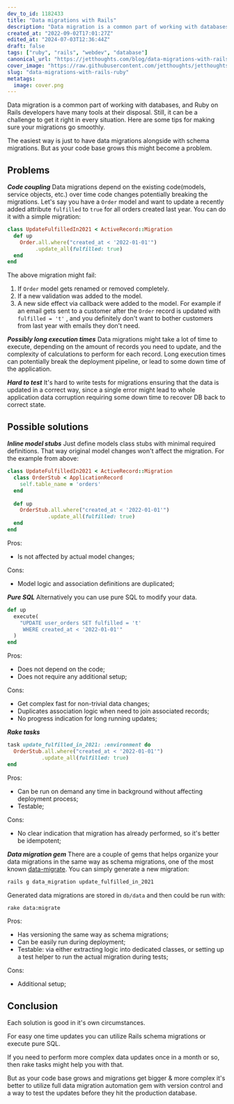 ```yaml
---
dev_to_id: 1182433
title: "Data migrations with Rails"
description: "Data migration is a common part of working with databases, and Ruby on Rails developers have many..."
created_at: "2022-09-02T17:01:27Z"
edited_at: "2024-07-03T12:36:44Z"
draft: false
tags: ["ruby", "rails", "webdev", "database"]
canonical_url: "https://jetthoughts.com/blog/data-migrations-with-rails-ruby/"
cover_image: "https://raw.githubusercontent.com/jetthoughts/jetthoughts.github.io/master/content/blog/data-migrations-with-rails-ruby/cover.png"
slug: "data-migrations-with-rails-ruby"
metatags:
  image: cover.png
---
```

Data migration is a common part of working with databases, and Ruby on Rails developers have many tools at their disposal. Still, it can be a challenge to get it right in every situation. Here are some tips for making sure your migrations go smoothly.

The easiest way is just to have data migrations alongside with schema migrations. But as your code base grows this might become a problem.

## Problems
**_Code coupling_**
Data migrations depend on the existing code(models, service objects, etc.) over time code changes potentially breaking the migrations. Let's say you have a `Order` model and want to update a recently added attribute `fulfilled` to `true` for all orders created last year. You can do it with a simple migration:
```ruby
class UpdateFulfilledIn2021 < ActiveRecord::Migration
  def up
    Order.all.where("created_at < '2022-01-01'")
         .update_all(fulfilled: true)
  end
end
```
The above migration might fail:

1. If `Order` model gets renamed or removed completely.
1. If a new validation was added to the model.
1. A new side effect via callback were added to the model. For example if an email gets sent to a customer after the `Order` record is updated with `fulfilled = 't'` , and you definitely don't want to bother customers from last year with emails they don't need.

_**Possibly long execution times**_
Data migrations might take a lot of time to execute, depending on the amount of records you need to update, and the complexity of calculations to perform for each record. Long execution times can potentially break the deployment pipeline, or lead to some down time of the application.

**_Hard to test_**
It's hard to write tests for migrations ensuring that the data is updated in a correct way, since a single error might lead to whole application data corruption requiring some down time to recover DB back to correct state.

## Possible solutions
**_Inline model stubs_**
Just define models class stubs with minimal required definitions. That way original model changes won't affect the migration. For the example from above:
```ruby
class UpdateFulfilledIn2021 < ActiveRecord::Migration  
  class OrderStub < ApplicationRecord
    self.table_name = 'orders'
  end
  
  def up
    OrderStub.all.where("created_at < '2022-01-01'")
             .update_all(fulfilled: true)
  end
end
```

Pros:

- Is not affected by actual model changes;

Cons:

- Model logic and association definitions are duplicated;

**_Pure SQL_**
Alternatively you can use pure SQL to modify your data.
```ruby
def up 
  execute(
    "UPDATE user_orders SET fulfilled = 't' 
     WHERE created_at < '2022-01-01'"
  )
end
```

Pros:

- Does not depend on the code;
- Does not require any additional setup;

Cons:

- Get complex fast for non-trivial data changes;
- Duplicates association logic when need to join associated records;
- No progress indication for long running updates;

_**Rake tasks**_
```ruby
task update_fulfilled_in_2021: :environment do
  OrderStub.all.where("created_at < '2022-01-01'")
           .update_all(fulfilled: true)
end
```

Pros:

- Can be run on demand any time in background without affecting deployment process;
- Testable;

Cons:

- No clear indication that migration has already performed, so it's better be idempotent;

**_Data migration gem_**
There are a couple of gems that helps organize your data migrations in the same way as schema migrations, one of the most known [data-migrate](https://github.com/ilyakatz/data-migrate). You can simply generate a new migration:

```bash
rails g data_migration update_fulfilled_in_2021
```

Generated data migrations are stored in `db/data` and then could be run with:
```bash
rake data:migrate
```

Pros:

- Has versioning the same way as schema migrations;
- Can be easily run during deployment;
- Testable: via either extracting logic into dedicated classes, or setting up a test helper to run the actual migration during tests;

Cons:

- Additional setup;

## Conclusion
Each solution is good in it's own circumstances.

For easy one time updates you can utilize Rails schema migrations or execute pure SQL. 

If you need to perform more complex data updates once in a month or so, then rake tasks might help you with that. 

But as your code base grows and migrations get bigger & more complex it's better to utilize full data migration automation gem with version control and a way to test the updates before they hit the production database.
